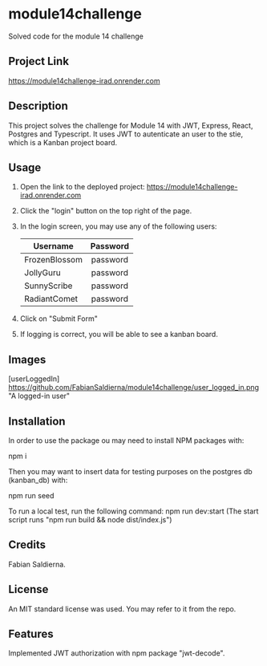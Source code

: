 # module14challenge
Solved code for the module 14 challenge

## Project Link
https://module14challenge-irad.onrender.com

## Description
This project solves the challenge for Module 14 with JWT, Express, React, Postgres and Typescript. It uses JWT to autenticate an user to the stie, which is a Kanban project board.

## Usage
1. Open the link to the deployed project: https://module14challenge-irad.onrender.com
2. Click the "login" button on the top right of the page.
3. In the login screen, you may use any of the following users:
   
     | Username      |  Password     |
     | ------------- |:-------------:|
     | FrozenBlossom |  password     | 
     | JollyGuru     |  password     |
     | SunnyScribe   |  password     | 
     | RadiantComet  |  password     |

4. Click on "Submit Form"
5. If logging is correct, you will be able to see a kanban board.

## Images

[login]: https://github.com/FabianSaldierna/module14challenge/login_no_token.png "The login page"
[userLoggedIn] https://github.com/FabianSaldierna/module14challenge/user_logged_in.png "A logged-in user"

## Installation
In order to use the package ou may need to install NPM packages with:

  npm i

Then you may want to insert data for testing purposes on the postgres db (kanban_db) with:

  npm run seed

To run a local test, run the following command: npm run dev:start (The start script runs "npm run build && node dist/index.js")

## Credits
Fabian Saldierna.

## License
An MIT standard license was used. You may refer to it from the repo.

## Features
Implemented JWT authorization with npm package "jwt-decode".
